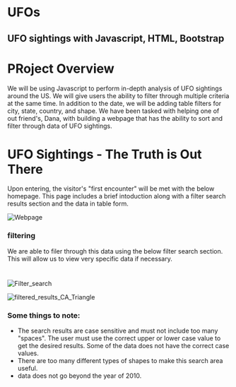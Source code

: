 # UFOs

## UFO sightings with Javascript, HTML, Bootstrap

# PRoject Overview

We will be using Javascript to perform in-depth analysis of UFO sightings around the US.  We will give users the ability to filter through multiple criteria at the same time. In addition to the date, we will be adding table filters for city, state, country, and shape.
We have been tasked with helping one of out friend's, Dana, with building a webpage that has the ability to sort and filter through data of UFO sightings.

# UFO Sightings - The Truth is Out There

Upon entering, the visitor's "first encounter" will be met with the below homepage.  This page includes a brief intoduction along with a filter search results section and the data in table form.

![Webpage](/UFOs/static/images/Webpage.png)

### filtering 

We are able to filer through this data using the below filter search section.  This will allow us to view very specific data if necessary.
#
![Filter_search](/UFOs/static/images/Filer_search.png)

![filtered_results_CA_Triangle](/UFOs/static/images/filtered_results_CA_Triangle.png)

### Some things to note:



 - The search results are case sensitive and must not include too many "spaces".  The user must use the correct upper or lower case value to get the desired results.  Some of the data does not have the correct case values.
 - There are too many different types of shapes to make this search area useful.
 - data does not go beyond the year of 2010.
 







